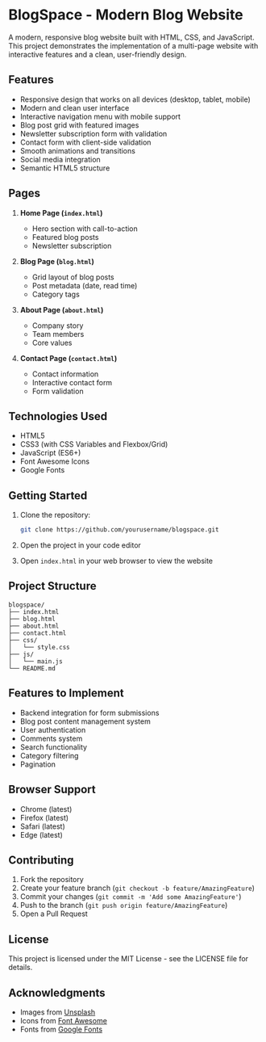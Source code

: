 # BlogSpace - Modern Blog Website

A modern, responsive blog website built with HTML, CSS, and JavaScript. This project demonstrates the implementation of a multi-page website with interactive features and a clean, user-friendly design.

## Features

- Responsive design that works on all devices (desktop, tablet, mobile)
- Modern and clean user interface
- Interactive navigation menu with mobile support
- Blog post grid with featured images
- Newsletter subscription form with validation
- Contact form with client-side validation
- Smooth animations and transitions
- Social media integration
- Semantic HTML5 structure

## Pages

1. **Home Page (`index.html`)**
   - Hero section with call-to-action
   - Featured blog posts
   - Newsletter subscription

2. **Blog Page (`blog.html`)**
   - Grid layout of blog posts
   - Post metadata (date, read time)
   - Category tags

3. **About Page (`about.html`)**
   - Company story
   - Team members
   - Core values

4. **Contact Page (`contact.html`)**
   - Contact information
   - Interactive contact form
   - Form validation

## Technologies Used

- HTML5
- CSS3 (with CSS Variables and Flexbox/Grid)
- JavaScript (ES6+)
- Font Awesome Icons
- Google Fonts

## Getting Started

1. Clone the repository:
   ```bash
   git clone https://github.com/yourusername/blogspace.git
   ```

2. Open the project in your code editor

3. Open `index.html` in your web browser to view the website

## Project Structure

```
blogspace/
├── index.html
├── blog.html
├── about.html
├── contact.html
├── css/
│   └── style.css
├── js/
│   └── main.js
└── README.md
```

## Features to Implement

- Backend integration for form submissions
- Blog post content management system
- User authentication
- Comments system
- Search functionality
- Category filtering
- Pagination

## Browser Support

- Chrome (latest)
- Firefox (latest)
- Safari (latest)
- Edge (latest)

## Contributing

1. Fork the repository
2. Create your feature branch (`git checkout -b feature/AmazingFeature`)
3. Commit your changes (`git commit -m 'Add some AmazingFeature'`)
4. Push to the branch (`git push origin feature/AmazingFeature`)
5. Open a Pull Request

## License

This project is licensed under the MIT License - see the LICENSE file for details.

## Acknowledgments

- Images from [Unsplash](https://unsplash.com)
- Icons from [Font Awesome](https://fontawesome.com)
- Fonts from [Google Fonts](https://fonts.google.com) 